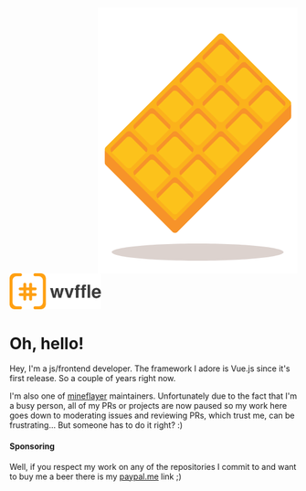 <img align="right" src="https://github.com/wvffle/wvffle/blob/master/css_wvffle.png" alt="Illustration of a css waffle from my codepen (https://codepen.io/wvffle/pen/EyJxwa)" width=350px height=465px/>
<img src="https://raw.githubusercontent.com/wvffle/wvffle-logo/master/logo-horizontal.svg" alt="[#] wvffle" width="160">


# Oh, hello!
Hey, I'm a js/frontend developer. The framework I adore is Vue.js since it's first release. So a couple of years right now.

I'm also one of [mineflayer](https://github.com/PrismarineJS/mineflayer) maintainers. Unfortunately due to the fact that I'm a busy person, all of my PRs or projects are now paused so my work here goes down to moderating issues and reviewing PRs, which trust me, can be frustrating... But someone has to do it right? :)

#### Sponsoring
Well, if you respect my work on any of the repositories I commit to and want to buy me a beer there is my [paypal.me](https://paypal.me/wvffle) link ;)
